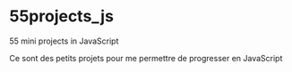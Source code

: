 # 55projects_js
55 mini projects in JavaScript

Ce sont des petits projets pour me permettre de progresser en JavaScript